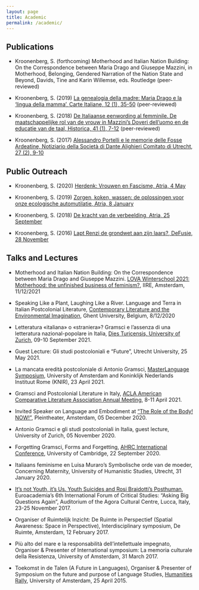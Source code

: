 ```yaml
---
layout: page
title: Academic
permalink: /academic/
---
```



Publications
------------

- Kroonenberg, S. (forthcoming) Motherhood and Italian Nation Building: On the Correspondence between Maria Drago and Giuseppe Mazzini, in Motherhood, Belonging, Gendered Narration of the Nation State and Beyond, Davids, Tine and Karin Willemse, eds. Routledge (peer-reviewed)

- Kroonenberg, S. (2019) [La genealogia della madre: Maria Drago e la ‘lingua della mamma’, Carte Italiane, 12 (1), 35-50](https://escholarship.org/uc/item/2bq1j688#main) (peer-reviewed)

- Kroonenberg, S. (2018) [De Italiaanse eenwording al femminile. De maatschappelijke rol van de vrouw in Mazzini’s Doveri dell’uomo en de educatie van de taal, Historica, 41 (1), 7-12](https://www.gendergeschiedenis.nl/index.php/tijdschrift/inhoudsopgave-historica/218-in-historica-winter-2018) (peer-reviewed)

- Kroonenberg, S. (2017) [Alessandro Portelli e le memorie delle Fosse Ardeatine, Notiziario della Società di Dante Alighieri Comitato di Utrecht, 27 (2), 9-10](https://issuu.com/danteutrecht/docs/notiziario_dante_utrecht_-_juni_201)

 
Public Outreach
---------------
 
- Kroonenberg, S. (2020) [Herdenk: Vrouwen en Fascisme, Atria, 4 May](https://atria.nl/nieuws-publicaties/herdenk-vrouwen-en-fascisme/)

- Kroonenberg, S. (2019) [Zorgen, koken, wassen: de oplossingen voor onze ecologische automutilatie, Atria, 8 January](https://atria.nl/nieuws-publicaties/feminisme/feminisme-21ste-eeuw/zorgen-koken-wassen-de-oplossingen-voor-onze-ecologische-automutilatie/)

- Kroonenberg, S. (2018) [De kracht van de verbeelding, Atria, 25 September](https://atria.nl/nieuws-publicaties/feminisme/feminisme-20e-eeuw/de-kracht-van-de-verbeelding/)

- Kroonenberg, S. (2016) [Lapt Renzi de grondwet aan zijn laars?, DeFusie, 28 November](http://defusie.net/lapt-renzi-de-grondwet-aan-zijn-laars/)


Talks and Lectures
------------------

- Motherhood and Italian Nation Building: On the Correspondence between Maria Drago and Giuseppe Mazzini. [LOVA Winterschool 2021: Motherhood: the unfinished business of feminism?](https://www.ru.nl/caos/nieuws/activiteitenkalender/agenda/motherhood-the-unfinished-business-feminism/), IIRE, Amsterdam, 11/12/2021

- Speaking Like a Plant, Laughing Like a River. Language and Terra in Italian Postcolonial Literature, [Contemporary Literature and the Environmental Imagination](https://www.literature.green/en/conference-2021/), Ghent University, Belgium, 8/12/2020

- Letteratura «italiana» o «straniera»? Gramsci e l’assenza di una letteratura nazional-popolare in Italia, [Dies Turicensis, University of Zurich](https://www.rose.uzh.ch/de/forschung/forschungamrose/kongresse/diesromanicusturicensis/diesromanicusXI2021.html), 09-10 September 2021.

- Guest Lecture: Gli studi postcoloniali e “Future”, Utrecht University, 25 May 2021.

- La mancata eredità postcoloniale di Antonio Gramsci, [MasterLanguage Symposium](https://www.knir.it/nl/evenementen/simposio-masterlanguage/), University of Amsterdam and Koninklijk Nederlands Instituut Rome (KNIR), 23 April 2021.

- Gramsci and Postcolonial Literature in Italy, [ACLA American Comparative Literature Association Annual Meeting](https://www.acla.org/acla-2021), 8-11 April 2021.

- Invited Speaker on Language and Embodiment at [“The Role of the Body! NOW!”](https://plein-theater.nl/agenda/10134/the-role-of-the-body-now), Pleintheater, Amsterdam, 05 December 2020.

- Antonio Gramsci e gli studi postcoloniali in Italia, guest lecture, University of Zurich, 05 November 2020.

- Forgetting Gramsci, Forms and Forgetting, [AHRC International Conference](https://2020.cambridgeahrcdtpconferences.co.uk/), University of Cambridge, 22 September 2020.

- Italiaans feminisme en Luisa Muraro’s Symbolische orde van de moeder, Concerning Maternity, University of Humanistic Studies, Utrecht, 31 January 2020.

- [It’s not Youth, it’s Us. Youth Suicides and Rosi Braidotti’s Posthuman](https://euroacademia.eu/presentation/it%e2%80%99s-not-youth-it%e2%80%99s-us-youth-suicides-and-rosi-braidotti%e2%80%99s-post-human-ethics/), Euroacademia’s 6th International Forum of Critical Studies: “Asking Big Questions Again”, Auditorium of the Agora Cultural Centre, Lucca, Italy, 23-25 November 2017.

- Organiser of Ruimtelijk Inzicht: De Ruimte in Perspectief (Spatial Awareness: Space in Perspective), Interdisciplinary symposium, De Ruimte, Amsterdam, 12 February 2017.

- Più alto del mare e la responsabilità dell’intellettuale impegnato, Organiser & Presenter of International symposium: La memoria culturale della Resistenza, University of Amsterdam, 31 March 2017.

- Toekomst in de Talen (A Future in Languages), Organiser & Presenter of Symposium on the future and purpose of Language Studies, [Humanities Rally](https://humanitiesrally.com/), University of Amsterdam, 25 April 2015.
